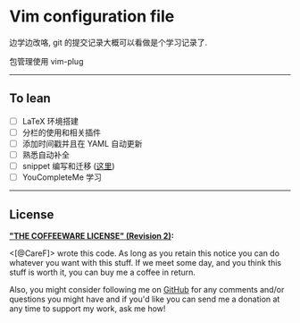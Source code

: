 # Vim configuration file 

边学边改咯, git 的提交记录大概可以看做是个学习记录了. 

包管理使用 vim-plug

--------

## To lean 

- [ ] LaTeX 环境搭建
- [ ] 分栏的使用和相关插件
- [ ] 添加时间戳并且在 YAML 自动更新 
- [ ] 熟悉自动补全
- [ ] snippet 编写和迁移 ([这里](http://mednoter.com/UltiSnips.html))
- [ ] YouCompleteMe 学习

--------

## License

**["THE COFFEEWARE LICENSE" (Revision
2)](https://github.com/Jmlevick/coffeeware-license):**

<[@CareF]> wrote this code. As long as you retain this notice you can
do whatever you want with this stuff. If we meet some day, and you
think this stuff is worth it, you can buy me a coffee in return. 

Also, you might consider following me on [GitHub](https://github.com/CareF) 
for any comments and/or questions you might have and if you'd like you
can send me a donation at any time to support my work, ask me how!

